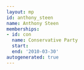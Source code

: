 ```yaml
---
layout: mp
id: anthony_steen
name: Anthony Steen
memberships:
- id: con
  name: Conservative Party
  start: 
  end: '2010-03-30'
autogenerated: true
---
```


